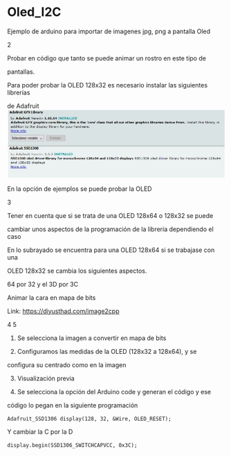 # Oled_I2C
Ejemplo de arduino para importar de imagenes jpg, png a pantalla Oled
 
2
 

 
Probar en código que tanto se puede animar un rostro en este tipo de

pantallas.

Para poder probar la OLED 128x32 es necesario instalar las siguientes librerías

de Adafruit
 ![img1](https://github.com/ArtilRobotics/Oled_I2C/blob/main/Images/Libreria%20Arduino%20OLED.jpg)














 
En la opción de ejemplos se puede probar la OLED
 
3
 

 
Tener en cuenta que si se trata de una OLED 128x64 o 128x32 se puede

cambiar unos aspectos de la programación de la librería dependiendo el caso
 












 
En lo subrayado se encuentra para una OLED 128x64 si se trabajase con una

OLED 128x32 se cambia los siguientes aspectos.

64 por 32 y el 3D por 3C

Animar la cara en mapa de bits

Link: https://diyusthad.com/image2cpp
 
4 
5

1. Se selecciona la imagen a convertir en mapa de bits

2. Configuramos las medidas de la OLED (128x32 a 128x64), y se

configura su centrado como en la imagen

3. Visualización previa

4. Se selecciona la opción del Arduino code y generan el código y ese

código lo pegan en la siguiente programación

``` 
Adafruit_SSD1306 display(128, 32, &Wire, OLED_RESET);
``` 
Y cambiar la C por la D
``` 
display.begin(SSD1306_SWITCHCAPVCC, 0x3C);
``` 
